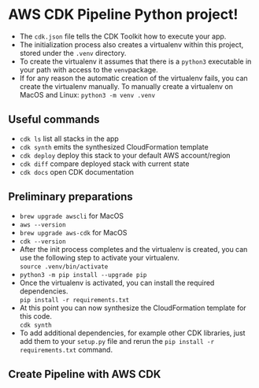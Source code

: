 
# AWS CDK Pipeline Python project!

- The `cdk.json` file tells the CDK Toolkit how to execute your app.
- The initialization process also creates a virtualenv within this project, stored under the `.venv` directory. 
- To create the virtualenv it assumes that there is a `python3` executable in your path with access to the `venv`package.
- If for any reason the automatic creation of the virtualenv fails, you can create the virtualenv manually. To manually create a virtualenv on MacOS and Linux: `python3 -m venv .venv`
## Useful commands

 * `cdk ls`          list all stacks in the app
 * `cdk synth`       emits the synthesized CloudFormation template
 * `cdk deploy`      deploy this stack to your default AWS account/region
 * `cdk diff`        compare deployed stack with current state
 * `cdk docs`        open CDK documentation

## Preliminary preparations
* `brew upgrade awscli` for MacOS 
* `aws --version` 
* `brew upgrade aws-cdk` for MacOS
* `cdk --version`
* After the init process completes and the virtualenv is created, you can use the following
step to activate your virtualenv.<br>
`source .venv/bin/activate`
* `python3 -m pip install --upgrade pip` 
* Once the virtualenv is activated, you can install the required dependencies.<br>
`pip install -r requirements.txt`
* At this point you can now synthesize the CloudFormation template for this code.<br>
`cdk synth`
* To add additional dependencies, for example other CDK libraries, just add
them to your `setup.py` file and rerun the `pip install -r requirements.txt`
command.

## Create Pipeline with AWS CDK






